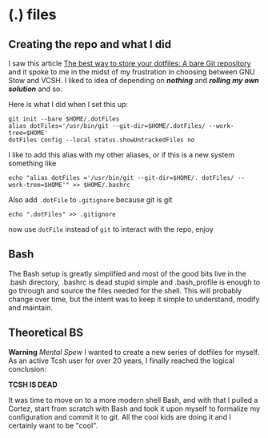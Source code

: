 # (.) files

## Creating the repo and what I did
I saw this article [The best way to store your dotfiles: A bare Git repository](https://developer.atlassian.com/blog/2016/02/best-way-to-store-dotfiles-git-bare-repo/) and it spoke to me in the midst of my frustration in choosing between GNU Stow and VCSH. I liked to idea of depending on ***nothing*** and ***rolling my own solution*** and so.

Here is what I did when I set this up:

```
git init --bare $HOME/.dotFiles
alias dotFiles='/usr/bin/git --git-dir=$HOME/.dotFiles/ --work-tree=$HOME'
dotFiles config --local status.showUntrackedFiles no
```
I like to add this alias with my other aliases, or if this is a new system something like

```
echo "alias dotFiles ='/usr/bin/git --git-dir=$HOME/. dotFiles/ --work-tree=$HOME'" >> $HOME/.bashrc
```
Also add ```.dotFile``` to ```.gitignore``` because git is git

```
echo ".dotFiles" >> .gitignore
```

now use ```dotFile``` instead of ```git``` to interact with the repo, enjoy

## Bash
The Bash setup is greatly simplified and most of the good bits live in the .bash directory, .bashrc is dead stupid simple and .bash_profile is enough to go through and source the files needed for the shell. This will probably change over time, but the intent was to keep it simple to understand, modify and maintain.

## Theoretical BS
**Warning** *Mental Spew*
I wanted to create a new series of dotfiles for myself. As an active Tcsh user for over 20 years, I finally reached the logical conclusion:

**TCSH IS DEAD**

It was time to move on to a more modern shell Bash, and with that I pulled a Cortez, start from scratch with Bash and took it upon myself to formalize my configuration and commit it to git. All the cool kids are doing it and I certainly want to be "cool".
